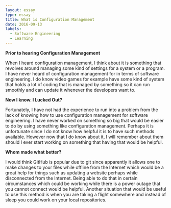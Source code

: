 ```yaml
---
layout: essay
type: essay
title: What is Configuration Management
date: 2016-09-13
labels:
  - Software Engineering
  - Learning
---
```


**Prior to hearing Configuration Management**

When I heard configuration management, I think about it is something that revolves around managing some kind of settings 
for a system or a program. I have never heard of configuration management for in terms of software engineering.  I do know
video games for example have some kind of system that holds a lot of coding that is managed by something so it can run smoothly
and can update it whenever the developers want to. 


**Now I know. I Lucked Out?**

Fortunately, I have not had the experience to run into a problem from the lack of knowing how to use configuration management 
for software engineering. I have never worked on something so big that would be easier to do by using something like configuration management. Perhaps it is unfortunate since I do not know how helpful it is to have such methods available. However now that I do know about it, I will remember about them should I ever start working on something that having that would be helpful.

**Whom made what better?**

I would think GitHub is popular due to git since apparently it allows one to make changes to your files while offline from the 
Internet which would be a great help for things such as updating a website perhaps while disconnected from the Internet. Being
able to do that in certain circumstances which could be working while there is a power outage that you cannot connect would be 
helpful. Another situation that would be useful to use this method is when you are taking a flight somewhere and instead of sleep
you could work on your local repositories.
